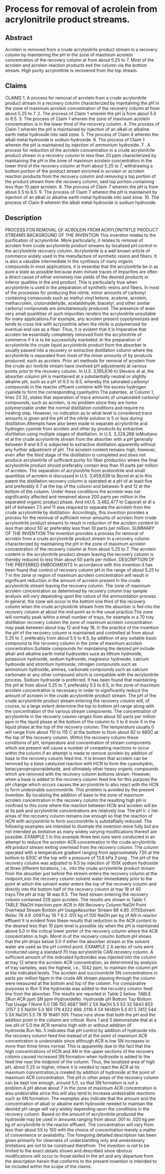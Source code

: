 # Process for removal of acrolein from acrylonitrile product streams.

## Abstract
Acrolein is removed from a crude acrylonitrile product stream in a recovery column by maintaining the pH in the zone of maximum acrolein concentration of the recovery column at from about 5.25 to 7. Most of the acrolein and acrolein reaction products exit the column via the bottom stream. High purity acrylonitrile is recovered from the top stream.

## Claims
CLAIMS 1. A process for removal of acrolein from a crude acrylonitrile product stream in a recovery column characterized by maintaining the pH in the zone of maximum acrolein concentration of the recovery column at from about 5.25 to 7. 2. The process of Claim 1 wherein the pH is from about 5.5 to 6.5. 3. The process of Claim 1 wherein the zone of maximum acrolein concentration is in the lower third of the recovery column. 4. The process of Claim 1 wherein the pH is maintained by injection of an alkali or alkaline earth metal hydroxide into said zone. 5. The process of Claim 4 wherein the alkali metal hydroxide is sodium hydroxide. 6. The process of Claim 1 wherein the pH is maintained by injection of ammonium hydroxide. 7 . A process for reduction of the acrolein concentration in a crude acrylonitrile product stream in a recovery column to less than 20 ppm characterized by maintaining the pH in the zone of maximum acrolein concentration in the lower third of the recovery column at from about 5.25 to 7, withdrawing a bottom portion of the product stream enriched in acrolein or acrolein reaction products from the recovery column and removing a top portion of the product stream from the recovery column, said top portion containing less than 10 ppm acrolein. 8. The process of Claim 7 wherein the pH is from about 5.5 to 6.5. 9. The process of Claim 7 wherein the pH is maintained by injection of an alkali or alkaline earth metal hydroxide into said zone. 10. The process of Claim 9 wherein the alkali metal hydroxide is sodium hydroxide.

## Description
PROCESS FOR REMOVAL OF ACROLEIN FROM ACRYLONITRTLE PRODUCT STREAMS BACKGROUND OF THE INVENTION This invention relates to the purification of acrylonitrile. More particularly, it relates to removal of acrolein from crude acrylonitrile product streams by localized pH control in the acrylonitrile recovery column. Acrylonitrile is a well known article of commerce widely used in the manufacture of synthetic resins and fibers. It is also a valuable intermediate in the synthesis of many organic compounds.In most applications, it is essential that the acrylonitrile be in as pure a state as possible because even minute traces of impurities are often a direct cause of either extremely low yields of the desired products or inferior qualities in the end product. This is particularly true when acrylonitrile is used in the preparation of synthetic resins and fibers. In most of the processes for producing this nitrile, minor amounts of carbonyl containing compounds such as methyl vinyl ketone, acetone, acrolein, methacrolein, crotonaldehyde, acetaldehyde, biacetyl, and other similar carbonyl compounds are simultaneously produced. The presence of even very small quantities of such impurities renders the acrylonitrile unsuitable for many applications.For example, any acrolein present copolymerizes and tends to cross link with acrylonitrile when the nitrile is polymerized for eventual end use as a fiber. Thus, it is evident that it is imperative that acrolein be essentially completely removed from the acrylonitrile of commerce if it is to be successfully marketed. In the preparation of acrylonitrile the crude liquid acrylonitrile product from the absorber is usually passed into a recovery or extractive distillation column where the acrylonitrile is separated from most of the minor amounts of by products produced, such as acrolein. Prior art methods for removal of acrolein from the crude acr lonitrile stream have involved pH adjustments at various points prior to the recovery column. In U.S. 3,185,636 to Stevens et al, the absorber column pH is maintained at a substantially neutral or slightly alkaline pH, such as a pH of 6.5 to 8.5, whereby the saturated carbonyl compounds in the reactor effluent combine with the excess hydrogen cyanide to form the corresponding cyanhydrin.The patentee, at Column 1, lines 23 32, states that separation of trace amounts of unsaturated carbonyl compounds, such as acrolein, is no problem since they are homo polymerizable under the normal distillation conditions and require no treating step. However, no indication as to what level is considered trace amounts is given and the pH of the nitrile solution is 5 or less during distillation.Attempts have also been made to separate acrylonitrile and hydrogen cyanide from acrolein and other by products by extractive distillation using multiple stages of distillation. In U.S. 3,328,266 toModiano et al the crude acrylonitrile stream from the absorber with a pH generally between 9 and 9.5 is subjected to extractive distillation apparently without any further adjustment of pH. The acrolein content remains high, however, even after the third stage of the distillation is completed and does not produce acrylonitrile of sufficient purity for fiber production where the final acrylonitrile product should preferably contain less than 10 parts per million of acrolein. The separation of acrylonitrile from acetonitrile and small quantities of acrolein is discussed in U.S. 3,459,639 to Borrel et al.In this patent the distillation recovery column is operated at a pH of at least five and preferably 5 7 at the top of the column and between 9 and 12 at the bottom of the column. Under these conditions the acrolein was not significantly affected and remained above 200 parts per million in the separated organic product phase. And inU.S. 3,462,477 to Caporali et dl a pH of between 7.5 and 11 was required to separate the acrolein from the crude acrylonitrile by distillation. Accordingly, this invention provides a process for the removal of sufficient minor amounts of acrolein from crude acrylonitrile product streams to result in reduction of the acrolein content to less than about 50 ac preferably less than 10 parts per million. SUMMARY OF THE INVENTION The invention provides a process for removal of acrolein from a crude acrylonitrile product stream in a recovery column characterized by maintaining the pH in the zone of maximum acrolein concentration of the recovery column at from about 5.25 to 7. The acrolein content in the acrylonitrile product stream leaving the recovery column is thereby reduced to less than about 50 parts per million. DESCRIPTION OF THE PREFERRED EMBODIMENTS In accordance with this invention it has been found that control of recovery column pH in the range of about 5.25 to 7 in the zone or region of maximum acrolein concentration will result in significant reduction in the amount of acrolein present in the crude acrylonitrile stream leaving the recovery column. The zone of maximum acrolein concentration as determined by recovery column tray sample analysis will vary depending upon the nature of the ammoxidation process. In general, the zone will occur in the bottom one third of the recovery column when the crude acrylonitrile stream from the absorber is fed into the recovery column at about the mid point as in the usual practice.The zone will normally peak within a small number of trays, for example in a 70 tray distillation recovery column the zone of maximum acrolein concentration may peak between about tray 12 and tray 18. In the practice of the invention the pH of the recovery column is maintained and controlled at from about 5.25 to 7, preferably from about 5.5 to 6.5, by addition of any suitable basic compound to the recovery column in the zone of maximum acrolein concentration.Suitable compounds for maintaining the desired pH include alkali and alkaline earth metal hydroxides suce as lithium hydroxide, potassium hydroxide, sodium hydroxide, magnesíur hydroxide, calcium hydroxide and strontium hydroxide, nitrogen compounds such as ammonium hydroxide, amines, carbonate compounds such as calcium carbonate or any other compound which is compatible with the acrylonitrile process. Sodium hydroxide is preferred. It has been found that maintaining the pH at from about 5.25 to 7, preferably 5.5 to 6.5, in the zone of maximum acrolein concentration is necessary in order to significantly reduce the amount of acrolein in the crude acrylonitrile product stream. The pH of the crude acrylonitrile product stream entering the recovery column will, of course, to a large extent determine the top to bottom pH range along with the concentration of the various stream components. The concentration of acrylonitrile in the recovery column ranges from about 50 parts per million ppm in the liquid phase at the bottom of the column to 3 to 6 mole X in the liquid phase at the top of the recovery column. The temperature usually 0 will range from about 110 to 115 C at the bottom to from about 82 to 880C at the top of the recovery column. Within the recovery column these conditions of pH, temperature and concentration of stream components which are present will cause a number of competing reactions to occur within the column if an attempt is made to remove acrolein by addition of base to the recovery column feed line. It is known that acrolein can be removed by a base catalyzed reaction with HCN to form the cyanohydrin, betacyanopropionaldehyde, and ultimately other heavy organic compounds which are removed with the recovery column bottoms stream. However, when a base is added to the recovery column feed line for this purpose the pH change which occurs causes the acrylonitrile to also react with the HCN to form undesirable succinonitrile. This problem is avoided by the present invention. By localizing the addition of base to the zone of maximum acrolein concentration in the recovery column the resulting high pH is confined to this zone where the reaction between HCN and acrolein will be at its peA and acrylonitrile concentrations are relatively low. The pH ir. c her areas of the recovery column remains low enough so that the reaction of HCN with acrylonitrile to form succinonitrile is substaflially reduced. The following examples are intended to illustrate the invention more fully but are not intended as limitative as many widely varying modifications thereof are possible. EXAMPLE 1 In this example three test runs were conducted in an attempt to reduce the acrolein ACR concentration in the crude acrylonitrile AN product stream exiting overhead from the recovery column. The column operated with a temperature gradient ranging from approximately 730 at the bottom to 830C at the top with a pressure of 13.8 kPa 2 psig . The pH of the recovery column was adjusted to 6.5 by injection of 100X sodium hydroxide at three different locations, i.e., into the crude acrylonitrile product stream from the absorber just before the stream enters the recovery column at the midpoint,into the recovery column solvent water immediately prior to the point at which the solvent water enters the top of the recovery column and directly into the bottom half of the recovery column at tray 18 of 40 trays.The pH at tray 18 was 6.5. The feed stream entering the recovery column contained 229 ppm acrolein. The results are shown in Table 1. TABLE 1NaOH Injection ppm ACR in AN Recovery Column NaOH Point Overhead Stream Bottom pH UsageAbsorber Stream 88 4.95 .0115Solvent Water 78 4.6 .009Tray 18 7 6.3 .013 kg of 100 NaOH per kg of AN in reactor effluent It is evident from these results that reduction in the ACR content to the desired less than 10 ppm level is possible oly when the pH is maintained above 5.0 in the critical lower porter of the recovery column where the ACR concentration is high. Monit in of the recovery column bottom pH shows that the pH drops below 5.0 if either the absorber stream or the solvent water are used as the pH control point. EXAMPLE 2 A series of runs were conducted using a standard 70 tray acrylonitrile CAN recovery column. A sufficient amount of the indicated hydroxides was injected into the column at tray 12 where the acrolein ACR concentration, as determined by analysis of tray samples, was the highest, i.e., 1042 ppm, to maintain the column pH at the indicated levels. The acrolein and succinonitrile SN concentrations in parts per million fppm in the crude AN stream passing through the column were measured at the bottom and top of the column. For comparative purposes in Run 5 the hydroxide was added to the recovery column feed line from the absorber. The results are reported in Table 2 below. TABLE 2Run ACR ppm SN ppm HydroxideNo. Hydroxide pH Bottom Top Bottom Top Usage 1 None 5.0 136 150 4687 1681 2 5X NaOH 5.5 53 32 5843 853 .0157 3 5 NaOH 5.0 160 179 4222 899 .0116 4 5X NH40H 5.5 61 5 7412 544 5 5X NaOH 5.5 78 19 16461 305 These runs show that both the pH and the addition point in the column are critical. Runs 1 and 3 demonstrate that at a low pH of 5.0 the ACR remains high with or without addition öf hydroxide.Run No. 5 indicates that pH control by addition of hydroxide into the recovery column feed line instead of at the point of maximum ACR concentration is undesirable since although ACR is low SN increases to more than three times normal. This is apparently due to the fact that the high concentrations of HCN and AN in the upper sections of the recovery column caused increased SN formation when hydroxide is added to the feed line near the midpoint of the column. Thus, the localized area of high pH, about 5.25 or higher, inhere it is needed to react the ACR at its maximum concentration,is created by addition of hydroxide at the point of maximum ACR concentration. The pH in other areas of the recovery column can be kept low enough, around 5.0, so that SN formation is not a problem.A pH above about 7 in the zone of maximum ACR concentration is also undesirable since this will also tend to increase undesirable reactions such as SN formation. The examples also indicate that the amount and the concentration of alkali or alkaline earth hydroxide needed to maintain the desired pH range will vary widely depending upon the conditions in the recovery column. Based on the amount of acrylonitrile produced the hydroxide may be used in amounts ranging from about .001 to .020 kg per kg of acrylonitrile in the reactor effluent. The concentration will vary from less than about 5X to 100 with the choice of concentration merely a matter of convenience or availability. The foregoing detailed description has been given primarily for clearness of understanding only and unnecessary limitations are not to be construed therefrom. The invention is not to be limited to the exact details shown and described since obvious modifications will occur to those skilled in the art and any departure from the description herein that conforms to the present invention is intended to be included within the scope of the claims.